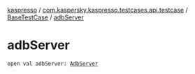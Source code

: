 [kaspresso](../../index.md) / [com.kaspersky.kaspresso.testcases.api.testcase](../index.md) / [BaseTestCase](index.md) / [adbServer](./adb-server.md)

# adbServer

`open val adbServer: `[`AdbServer`](../../com.kaspersky.kaspresso.device.server/-adb-server/index.md)